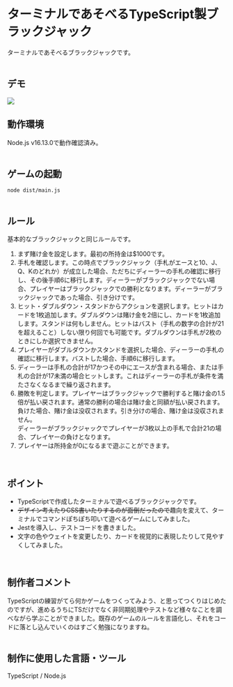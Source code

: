 # ターミナルであそべるTypeScript製ブラックジャック
ターミナルであそべるブラックジャックです。
<br>
<br>
## デモ
<img src="https://user-images.githubusercontent.com/59694183/155260710-3aeca1bb-867f-4357-bb90-eb6fb887b193.gif">
<br>

## 動作環境
Node.js v16.13.0で動作確認済み。
<br>
<br>

## ゲームの起動
```node dist/main.js```
<br>
<br>

## ルール
基本的なブラックジャックと同じルールです。
1. まず賭け金を設定します。最初の所持金は$1000です。
2. 手札を確認します。この時点でブラックジャック（手札がエースと10、J、Q、Kのどれか）が成立した場合、ただちにディーラーの手札の確認に移行し、その後手順6に移行します。ディーラーがブラックジャックでない場合、プレイヤーはブラックジャックでの勝利となります。ディーラーがブラックジャックであった場合、引き分けです。
3. ヒット・ダブルダウン・スタンドからアクションを選択します。ヒットはカードを1枚追加します。ダブルダウンは賭け金を2倍にし、カードを1枚追加します。スタンドは何もしません。ヒットはバスト（手札の数字の合計が21を超えること）しない限り何回でも可能です。ダブルダウンは手札が2枚のときにしか選択できません。
4. プレイヤーがダブルダウンかスタンドを選択した場合、ディーラーの手札の確認に移行します。バストした場合、手順6に移行します。
5. ディーラーは手札の合計が17かつその中にエースが含まれる場合、または手札の合計が17未満の場合ヒットします。これはディーラーの手札が条件を満たさなくなるまで繰り返されます。
6. 勝敗を判定します。プレイヤーはブラックジャックで勝利すると賭け金の1.5倍が払い戻されます。通常の勝利の場合は賭け金と同額が払い戻されます。負けた場合、賭け金は没収されます。引き分けの場合、賭け金は没収されません。<br>
ディーラーがブラックジャックでプレイヤーが3枚以上の手札で合計21の場合、プレイヤーの負けとなります。
7. プレイヤーは所持金が0になるまで遊ぶことができます。
<br>

## ポイント
- TypeScriptで作成したターミナルで遊べるブラックジャックです。
- ~~デザイン考えたりCSS書いたりするのが面倒だったので~~趣向を変えて、ターミナルでコマンドぽちぽち叩いて遊べるゲームにしてみました。
- Jestを導入し、テストコードを書きました。
- 文字の色やウェイトを変更したり、カードを視覚的に表現したりして見やすくしてみました。
<br>

## 制作者コメント
TypeScriptの練習がてら何かゲームをつくってみよう、と思ってつくりはじめたのですが、進めるうちにTSだけでなく非同期処理やテストなど様々なことを調べながら学ぶことができました。既存のゲームのルールを言語化し、それをコードに落とし込んでいくのはすごく勉強になりますね。
<br>
<br>

## 制作に使用した言語・ツール
TypeScript / Node.js
<br>
<br>
